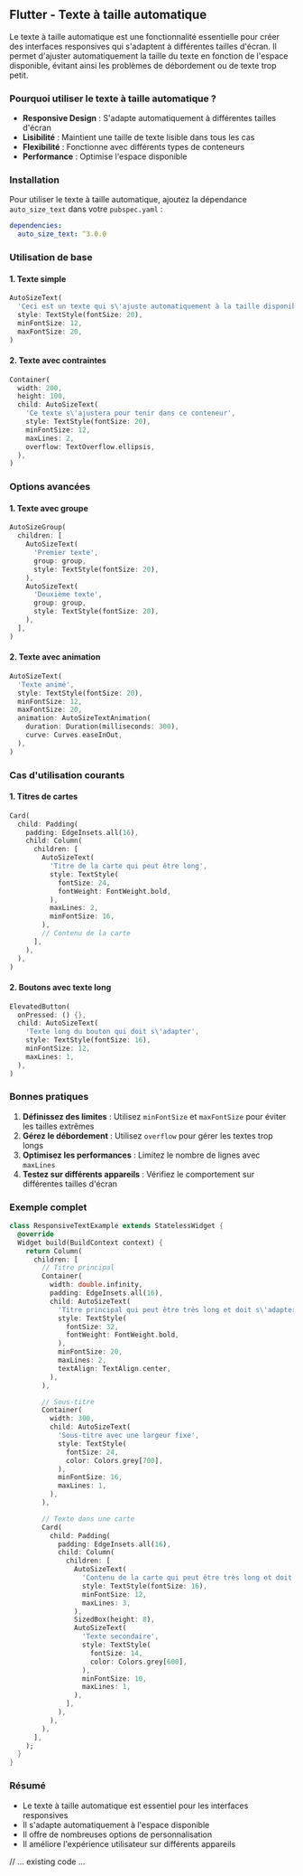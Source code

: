 ## Flutter - Texte à taille automatique

Le texte à taille automatique est une fonctionnalité essentielle pour créer des interfaces responsives qui s'adaptent à différentes tailles d'écran. Il permet d'ajuster automatiquement la taille du texte en fonction de l'espace disponible, évitant ainsi les problèmes de débordement ou de texte trop petit.

### Pourquoi utiliser le texte à taille automatique ?

- **Responsive Design** : S'adapte automatiquement à différentes tailles d'écran
- **Lisibilité** : Maintient une taille de texte lisible dans tous les cas
- **Flexibilité** : Fonctionne avec différents types de conteneurs
- **Performance** : Optimise l'espace disponible

### Installation

Pour utiliser le texte à taille automatique, ajoutez la dépendance `auto_size_text` dans votre `pubspec.yaml` :

```yaml
dependencies:
  auto_size_text: ^3.0.0
```

### Utilisation de base

#### 1. Texte simple

```dart
AutoSizeText(
  'Ceci est un texte qui s\'ajuste automatiquement à la taille disponible',
  style: TextStyle(fontSize: 20),
  minFontSize: 12,
  maxFontSize: 20,
)
```

#### 2. Texte avec contraintes

```dart
Container(
  width: 200,
  height: 100,
  child: AutoSizeText(
    'Ce texte s\'ajustera pour tenir dans ce conteneur',
    style: TextStyle(fontSize: 20),
    minFontSize: 12,
    maxLines: 2,
    overflow: TextOverflow.ellipsis,
  ),
)
```

### Options avancées

#### 1. Texte avec groupe

```dart
AutoSizeGroup(
  children: [
    AutoSizeText(
      'Premier texte',
      group: group,
      style: TextStyle(fontSize: 20),
    ),
    AutoSizeText(
      'Deuxième texte',
      group: group,
      style: TextStyle(fontSize: 20),
    ),
  ],
)
```

#### 2. Texte avec animation

```dart
AutoSizeText(
  'Texte animé',
  style: TextStyle(fontSize: 20),
  minFontSize: 12,
  maxFontSize: 20,
  animation: AutoSizeTextAnimation(
    duration: Duration(milliseconds: 300),
    curve: Curves.easeInOut,
  ),
)
```

### Cas d'utilisation courants

#### 1. Titres de cartes

```dart
Card(
  child: Padding(
    padding: EdgeInsets.all(16),
    child: Column(
      children: [
        AutoSizeText(
          'Titre de la carte qui peut être long',
          style: TextStyle(
            fontSize: 24,
            fontWeight: FontWeight.bold,
          ),
          maxLines: 2,
          minFontSize: 16,
        ),
        // Contenu de la carte
      ],
    ),
  ),
)
```

#### 2. Boutons avec texte long

```dart
ElevatedButton(
  onPressed: () {},
  child: AutoSizeText(
    'Texte long du bouton qui doit s\'adapter',
    style: TextStyle(fontSize: 16),
    minFontSize: 12,
    maxLines: 1,
  ),
)
```

### Bonnes pratiques

1. **Définissez des limites** : Utilisez `minFontSize` et `maxFontSize` pour éviter les tailles extrêmes
2. **Gérez le débordement** : Utilisez `overflow` pour gérer les textes trop longs
3. **Optimisez les performances** : Limitez le nombre de lignes avec `maxLines`
4. **Testez sur différents appareils** : Vérifiez le comportement sur différentes tailles d'écran

### Exemple complet

```dart
class ResponsiveTextExample extends StatelessWidget {
  @override
  Widget build(BuildContext context) {
    return Column(
      children: [
        // Titre principal
        Container(
          width: double.infinity,
          padding: EdgeInsets.all(16),
          child: AutoSizeText(
            'Titre principal qui peut être très long et doit s\'adapter',
            style: TextStyle(
              fontSize: 32,
              fontWeight: FontWeight.bold,
            ),
            minFontSize: 20,
            maxLines: 2,
            textAlign: TextAlign.center,
          ),
        ),

        // Sous-titre
        Container(
          width: 300,
          child: AutoSizeText(
            'Sous-titre avec une largeur fixe',
            style: TextStyle(
              fontSize: 24,
              color: Colors.grey[700],
            ),
            minFontSize: 16,
            maxLines: 1,
          ),
        ),

        // Texte dans une carte
        Card(
          child: Padding(
            padding: EdgeInsets.all(16),
            child: Column(
              children: [
                AutoSizeText(
                  'Contenu de la carte qui peut être très long et doit s\'adapter à l\'espace disponible',
                  style: TextStyle(fontSize: 16),
                  minFontSize: 12,
                  maxLines: 3,
                ),
                SizedBox(height: 8),
                AutoSizeText(
                  'Texte secondaire',
                  style: TextStyle(
                    fontSize: 14,
                    color: Colors.grey[600],
                  ),
                  minFontSize: 10,
                  maxLines: 1,
                ),
              ],
            ),
          ),
        ),
      ],
    );
  }
}
```

### Résumé

- Le texte à taille automatique est essentiel pour les interfaces responsives
- Il s'adapte automatiquement à l'espace disponible
- Il offre de nombreuses options de personnalisation
- Il améliore l'expérience utilisateur sur différents appareils

// ... existing code ...